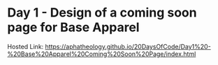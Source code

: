 # Day 1 - Design of a coming soon page for Base Apparel 
Hosted Link: https://aphatheology.github.io/20DaysOfCode/Day1%20-%20Base%20Apparel%20Coming%20Soon%20Page/index.html
